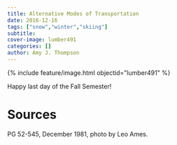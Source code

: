 ```yaml
---
title: Alternative Modes of Transportation
date: 2016-12-16
tags: ["snow","winter","skiing"]
subtitle: 
cover-image: lumber491
categories: []
author: Amy J. Thompson
---
```


{% include feature/image.html objectid="lumber491" %}

Happy last day of the Fall Semester!

# Sources

PG 52-545, December 1981, photo by Leo Ames.